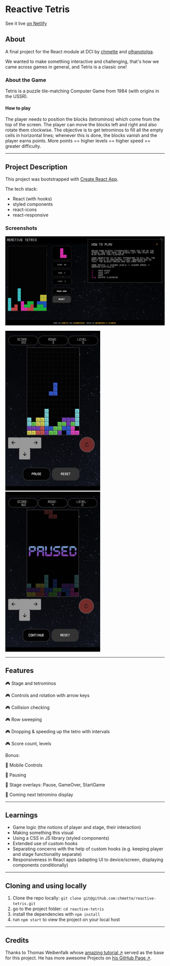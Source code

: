 # Reactive Tetris

See it live [on Netlify](https://reactive-tetris.netlify.app)

## About

A final project for the React module at DCI by [chmette](https://github.com/chmette) and [olhanotolga](https://github.com/olhanotolga).

We wanted to make something interactive and challenging, that's how we came across games in general, and Tetris is a classic one!

### About the Game

Tetris is a puzzle tile-matching Computer Game from 1984 (with origins in the USSR).

#### How to play

The player needs to position the blocks (tetrominos) which come from the top of the screen. The player can move the blocks left and right and also rotate them clockwise. The objective is to get tetrominos to fill all the empty cells in horizontal lines; whenever this is done, the blocks vanish and the player earns points. More points == higher levels == higher speed == greater difficulty.

---

## Project Description

This project was bootstrapped with [Create React App](https://github.com/facebook/create-react-app).

The tech stack:

- React (with hooks)
- styled components
- react-icons
- react-responsive

### Screenshots

<img src="./screenshots/tetris-desktop-game.jpg" alt="screenshot" width="800px" />

<img src="./screenshots/tetris-mobile-game.jpg" alt="screenshot" width="300px" /> <img src="./screenshots/tetris-mobile-pause.jpg" alt="screenshot" width="300px" />

---

## Features

:video_game: Stage and tetrominos

:video_game: Controls and rotation with arrow keys

:video_game: Collision checking

:video_game: Row sweeping

:video_game: Dropping & speeding up the tetro with intervals

:video_game: Score count, levels

Bonus:

:space_invader: Mobile Controls

:space_invader: Pausing

:space_invader: Stage overlays: Pause, GameOver, StartGame

:space_invader: Coming next tetromino display

---

## Learnings

- Game logic (the notions of player and stage, their interaction)
- Making something this visual
- Using a CSS in JS library (styled components)
- Extended use of custom hooks
- Separating concerns with the help of custom hooks (e.g. keeping player and stage functionality separate)
- Responsiveness in React apps (adapting UI to device/screen, displaying components conditionally)

---

## Cloning and using locally

1. Clone the repo locally: `git clone git@github.com:chmette/reactive-tetris.git`
2. go to the project folder: `cd reactive-tetris`
3. install the dependencies with `npm install`
4. run `npm start` to view the project on your local host

---

## Credits

Thanks to Thomas Weibenfalk whose [amazing tutorial :arrow_upper_right:](https://youtu.be/ZGOaCxX8HIU) served as the base for this project. He has more awesome Projects on [his GitHub Page :arrow_upper_right:](https://github.com/weibenfalk).
